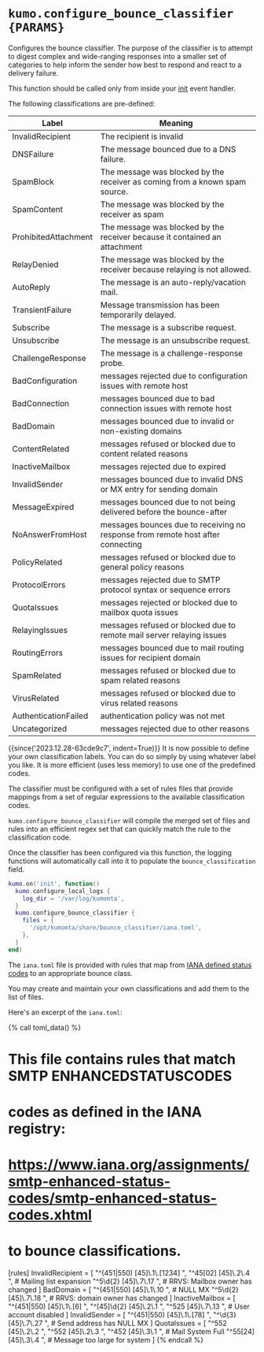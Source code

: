 # `kumo.configure_bounce_classifier {PARAMS}`

Configures the bounce classifier. The purpose of the classifier
is to attempt to digest complex and wide-ranging responses into
a smaller set of categories to help inform the sender how best
to respond and react to a delivery failure.

This function should be called only from inside your [init](../events/init.md)
event handler.

The following classifications are pre-defined:

|Label | Meaning|
|------|--------|
|InvalidRecipient|The recipient is invalid|
|DNSFailure|The message bounced due to a DNS failure.|
|SpamBlock|The message was blocked by the receiver as coming from a known spam source.|
|SpamContent|The message was blocked by the receiver as spam|
|ProhibitedAttachment|The message was blocked by the receiver because it contained an attachment|
|RelayDenied|The message was blocked by the receiver because relaying is not allowed.|
|AutoReply|The message is an auto-reply/vacation mail.|
|TransientFailure|Message transmission has been temporarily delayed.|
|Subscribe|The message is a subscribe request.|
|Unsubscribe|The message is an unsubscribe request.|
|ChallengeResponse|The message is a challenge-response probe.|
|BadConfiguration|messages rejected due to configuration issues with remote host|5.X.X error|
|BadConnection|messages bounced due to bad connection issues with remote host|4.X.X error|
|BadDomain|messages bounced due to invalid or non-existing domains|5.X.X error|
|ContentRelated|messages refused or blocked due to content related reasons|5.X.X error|
|InactiveMailbox|messages rejected due to expired|inactive, or disabled recipient addresses, 5.X.X error|
|InvalidSender|messages bounced due to invalid DNS or MX entry for sending domain|
|MessageExpired|messages bounced due to not being delivered before the bounce-after|4.X.X error|
|NoAnswerFromHost|messages bounces due to receiving no response from remote host after connecting|4.X.X or 5.X.X error|
|PolicyRelated|messages refused or blocked due to general policy reasons|5.X.X error|
|ProtocolErrors|messages rejected due to SMTP protocol syntax or sequence errors|5.X.X error|
|QuotaIssues|messages rejected or blocked due to mailbox quota issues|4.X.X or 5.X.X error|
|RelayingIssues|messages refused or blocked due to remote mail server relaying issues|5.X.X error|
|RoutingErrors|messages bounced due to mail routing issues for recipient domain|5.X.X error|
|SpamRelated|messages refused or blocked due to spam related reasons|5.X.X error|
|VirusRelated|messages refused or blocked due to virus related reasons|5.X.X error|
|AuthenticationFailed|authentication policy was not met|
|Uncategorized|messages rejected due to other reasons|4.X.X or 5.X.X error|

{{since('2023.12.28-63cde9c7', indent=True)}}
    It is now possible to define your own classification labels. You can do so
    simply by using whatever label you like.  It is more efficient (uses less memory)
    to use one of the predefined codes.

The classifier must be configured with a set of rules files
that provide mappings from a set of regular expressions to
the available classification codes.

`kumo.configure_bounce_classifier` will compile the merged
set of files and rules into an efficient regex set that can
quickly match the rule to the classification code.

Once the classifier has been configured via this function,
the logging functions will automatically call into it to
populate the `bounce_classification` field.

```lua
kumo.on('init', function()
  kumo.configure_local_logs {
    log_dir = '/var/log/kumomta',
  }
  kumo.configure_bounce_classifier {
    files = {
      '/opt/kumomta/share/bounce_classifier/iana.toml',
    },
  }
end)
```

The `iana.toml` file is provided with rules that map from
[IANA defined status
codes](https://www.iana.org/assignments/smtp-enhanced-status-codes/smtp-enhanced-status-codes.xhtml)
to an appropriate bounce class.

You may create and maintain your own classifications and add them to the list
of files.

Here's an excerpt of the `iana.toml`:

{% call toml_data() %}
# This file contains rules that match SMTP ENHANCEDSTATUSCODES
# codes as defined in the IANA registry:
# https://www.iana.org/assignments/smtp-enhanced-status-codes/smtp-enhanced-status-codes.xhtml
# to bounce classifications.
[rules]
InvalidRecipient = [
  "^(451|550) [45]\\.1\\.[1234] ",
  "^45[02] [45]\\.2\\.4 ", # Mailing list expansion
  "^5\\d{2} [45]\\.7\\.17 ", # RRVS: Mailbox owner has changed
]
BadDomain = [
  "^(451|550) [45]\\.1\\.10 ", # NULL MX
  "^5\\d{2} [45]\\.7\\.18 ", # RRVS: domain owner has changed
]
InactiveMailbox = [
  "^(451|550) [45]\\.1\\.[6] ",
  "^[45]\\d{2} [45]\\.2\\.1 ",
  "^525 [45]\\.7\\.13 ", # User account disabled
]
InvalidSender = [
  "^(451|550) [45]\\.1\\.[78] ",
  "^\\d{3} [45]\\.7\\.27 ", # Send address has NULL MX
]
QuotaIssues = [
  "^552 [45]\\.2\\.2 ",
  "^552 [45]\\.2\\.3 ",
  "^452 [45]\\.3\\.1 ", # Mail System Full
  "^55[24] [45]\\.3\\.4 ", # Message too large for system
]
{% endcall %}
